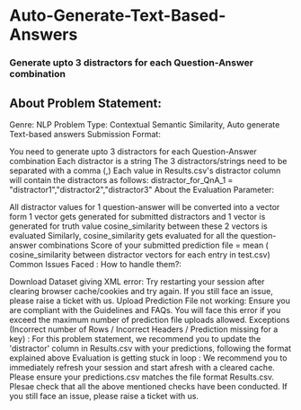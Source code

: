 # Auto-Generate-Text-Based-Answers
### Generate upto 3 distractors for each Question-Answer combination

## About Problem Statement:
Genre: NLP
Problem Type: Contextual Semantic Similarity, Auto generate Text-based answers
Submission Format:

You need to generate upto 3 distractors for each Question-Answer combination
Each distractor is a string
The 3 distractors/strings need to be separated with a comma (,)
Each value in Results.csv's distractor column will contain the distractors as follows: distractor_for_QnA_1 = "distractor1","distractor2","distractor3"
About the Evaluation Parameter:

All distractor values for 1 question-answer will be converted into a vector form
1 vector gets generated for submitted distractors and 1 vector is generated for truth value
cosine_similarity between these 2 vectors is evaluated
Similarly, cosine_similarity gets evaluated for all the question-answer combinations
Score of your submitted prediction file = mean ( cosine_similarity between distractor vectors for each entry in test.csv)
Common Issues Faced : How to handle them?:

Download Dataset giving XML error: Try restarting your session after clearing browser cache/cookies and try again. If you still face an issue, please raise a ticket with us.
Upload Prediction File not working: Ensure you are compliant with the Guidelines and FAQs. You will face this error if you exceed the maximum number of prediction file uploads allowed.
Exceptions (Incorrect number of Rows / Incorrect Headers / Prediction missing for a key) : For this problem statement, we recommend you to update the 'distractor' column in Results.csv with your predictions, following the format explained above
Evaluation is getting stuck in loop : We recommend you to immediately refresh your session and start afresh with a cleared cache. Please ensure your predictions.csv matches the file format Results.csv. Plesae check that all the above mentioned checks have been conducted. If you still face an issue, please raise a ticket with us.
